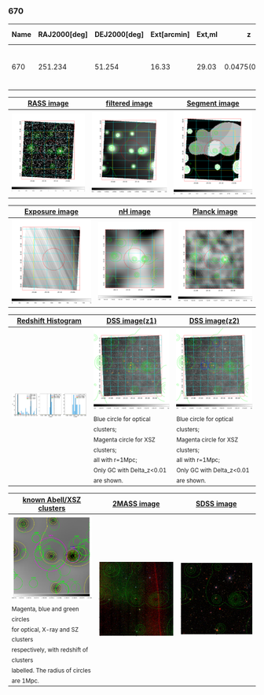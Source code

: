 <div STYLE="page-break-after: always;"></div>

### 670

|Name|RAJ2000[deg]|DEJ2000[deg] |Ext[arcmin]| Ext,ml | z | z_src| C|GC(XSZ,Delta_z<0.01)| GC(OPT,Delta_z<0.01)|GC| R_sig[arcmin] | R500[arcmin] | R500[Mpc]| CRsig[c/s] | CR500[c/s] |L500[1E44 erg/s]|F500[1E-12 erg/s/cm^2]| M500[1E14 Msun]|Tx[keV]|Cnt_sig|Beta|Rc[arcmin]|Comment|Alias|
|---|---|---|---|---|---|------|---|--------|---------|----------|---|---|---|---|---|---|---|---|---|---|---|---|---|---|
|670| 251.234| 51.254| 16.33| 29.03| 0.0475(0.005)| z1,| G| -| -| C, F20, N, SPI, W| 29.144| 11.709| 0.654| 0.211(0.042)| 0.192(0.038)| 0.185(0.063)| 3.474(1.181)| 0.83(0.15)| 1.94(0.21)| 610.9| 0.503(-0.002+0.005)| 5.480(-0.152+0.184)| -| t556|

|[RASS image](../image/670/670_img.pdf)|[filtered image](../image/670/670_fil.pdf)|[Segment image](../image/670/670_seg.pdf)|
|-------------------|--------------------|-------------------|
| <img src="../image/670/670_img.png" width="300">  | <img src="../image/670/670_fil.png" width="300">   | <img src="../image/670/670_seg.png" width="300">  |

|[Exposure image](../image/670/670_mex.pdf)| [nH image](../image/670/670_nh.pdf)| [Planck image](../image/670/670_p.pdf)|
|-------------------|--------------------|-------------------|
|<img src="../image/670/670_mex.png" width="300">   | <img src="../image/670/670_nh.png" width="300">    | <img src="../image/670/670_p.png" width="300"> |

|[Redshift Histogram](../image/670/670_zg.pdf) | [DSS image(z1)](../image/670/670_dss_z1.pdf)      |  [DSS image(z2)](../image/670/670_dss_z2.pdf)    |
|-------------------|--------------------|-------------------|
|<img src="../image/670/670_zg.png" width="300"> |<img src="../image/670/670_dss_z1.png" width="300"> <sub><br>Blue circle for optical clusters; <br>Magenta circle for XSZ clusters; <br>all with r=1Mpc; <br>Only GC with Delta_z<0.01 are shown. </sub>| <img src="../image/670/670_dss_z2.png" width="300"><sub><br>Blue circle for optical clusters; <br>Magenta circle for XSZ clusters; <br>all with r=1Mpc; <br>Only GC with Delta_z<0.01 are shown. </sub> |

|[known Abell/XSZ clusters](../image/670/670_gc.pdf) | [2MASS image](../image/670/670_2mass.pdf)      |[SDSS image](../image/670/670_sdss.pdf)   |
|-------------------|-------------------|-------------------|
|<img src=../image/670/670_gc.png width="300"> <br><sub>Magenta, blue and green circles <br>for optical, X-ray and SZ clusters <br>respectively, with redshift of clusters <br>labelled. The radius of circles <br>are 1Mpc.</sub>|<img src="../image/670/670_2mass.png" width="300">  | <img src="../image/670/670_sdss.png" width="300">  |




